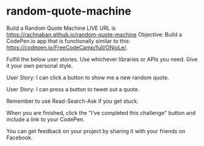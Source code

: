 # random-quote-machine
Build a Random Quote Machine 
LIVE URL is https://rachnaban.github.io/random-quote-machine
Objective: Build a CodePen.io app that is functionally similar to this: https://codepen.io/FreeCodeCamp/full/ONjoLe/.

Fulfill the below user stories. Use whichever libraries or APIs you need. Give it your own personal style.

User Story: I can click a button to show me a new random quote.

User Story: I can press a button to tweet out a quote.

Remember to use Read-Search-Ask if you get stuck.

When you are finished, click the "I've completed this challenge" button and include a link to your CodePen.

You can get feedback on your project by sharing it with your friends on Facebook.

